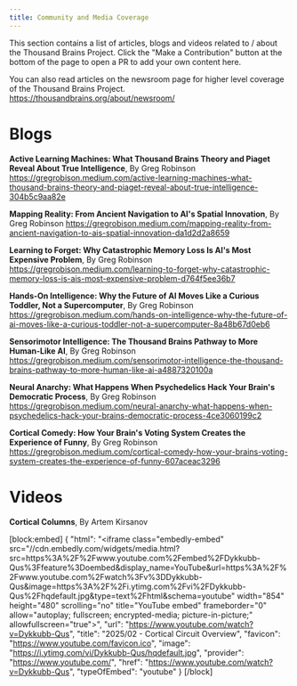 ```yaml
---
title: Community and Media Coverage
---
```


This section contains a list of articles, blogs and videos related to / about the Thousand Brains Project.  Click the "Make a Contribution" button at the bottom of the page to open a PR to add your own content here.

You can also read articles on the newsroom page for higher level coverage of the Thousand Brains Project. https://thousandbrains.org/about/newsroom/


# Blogs

**Active Learning Machines: What Thousand Brains Theory and Piaget Reveal About True Intelligence**, By Greg Robinson
<https://gregrobison.medium.com/active-learning-machines-what-thousand-brains-theory-and-piaget-reveal-about-true-intelligence-304b5c9aa82e>

**Mapping Reality: From Ancient Navigation to AI's Spatial Innovation**, By Greg Robinson
<https://gregrobison.medium.com/mapping-reality-from-ancient-navigation-to-ais-spatial-innovation-da1d2d2a8659>

**Learning to Forget: Why Catastrophic Memory Loss Is AI's Most Expensive Problem**, By Greg Robinson
<https://gregrobison.medium.com/learning-to-forget-why-catastrophic-memory-loss-is-ais-most-expensive-problem-d764f5ee36b7>

**Hands-On Intelligence: Why the Future of AI Moves Like a Curious Toddler, Not a Supercomputer**, By Greg Robinson
<https://gregrobison.medium.com/hands-on-intelligence-why-the-future-of-ai-moves-like-a-curious-toddler-not-a-supercomputer-8a48b67d0eb6>

**Sensorimotor Intelligence: The Thousand Brains Pathway to More Human-Like AI**, By Greg Robinson
<https://gregrobison.medium.com/sensorimotor-intelligence-the-thousand-brains-pathway-to-more-human-like-ai-a4887320100a>

**Neural Anarchy: What Happens When Psychedelics Hack Your Brain's Democratic Process**, By Greg Robinson
<https://gregrobison.medium.com/neural-anarchy-what-happens-when-psychedelics-hack-your-brains-democratic-process-4ce3060199c2>

**Cortical Comedy: How Your Brain's Voting System Creates the Experience of Funny**, By Greg Robinson
<https://gregrobison.medium.com/cortical-comedy-how-your-brains-voting-system-creates-the-experience-of-funny-607aceac3296>

# Videos

**Cortical Columns**, By Artem Kirsanov

[block:embed]
{
  "html": "<iframe class=\"embedly-embed\" src=\"//cdn.embedly.com/widgets/media.html?src=https%3A%2F%2Fwww.youtube.com%2Fembed%2FDykkubb-Qus%3Ffeature%3Doembed&display_name=YouTube&url=https%3A%2F%2Fwww.youtube.com%2Fwatch%3Fv%3DDykkubb-Qus&image=https%3A%2F%2Fi.ytimg.com%2Fvi%2FDykkubb-Qus%2Fhqdefault.jpg&type=text%2Fhtml&schema=youtube\" width=\"854\" height=\"480\" scrolling=\"no\" title=\"YouTube embed\" frameborder=\"0\" allow=\"autoplay; fullscreen; encrypted-media; picture-in-picture;\" allowfullscreen=\"true\"></iframe>",
  "url": "https://www.youtube.com/watch?v=Dykkubb-Qus",
  "title": "2025/02 - Cortical Circuit Overview",
  "favicon": "https://www.youtube.com/favicon.ico",
  "image": "https://i.ytimg.com/vi/Dykkubb-Qus/hqdefault.jpg",
  "provider": "https://www.youtube.com/",
  "href": "https://www.youtube.com/watch?v=Dykkubb-Qus",
  "typeOfEmbed": "youtube"
}
[/block]

